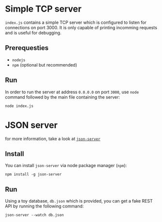 # Simple TCP server
`index.js` contains a simple TCP server which is configured to listen for connections on port 3000. It is only capable of printing incomming requests and is useful for debugging.

## Prerequesties
* `nodejs`
* `npm` (optional but recommended)

## Run
In order to run the server at address `0.0.0.0` on port `3000`, use `node` command followed by the main file containing the server:

```
node index.js
```

# JSON server
for more information, take a look at [`json-server`](https://github.com/typicode/json-server)

## Install
You can install `json-server` via node package manager (`npm`):
```
npm install -g json-server
```

## Run
Using a toy database, `db.json` which is provided, you can get a fake REST API by running the following command:

```
json-server --watch db.json
```
